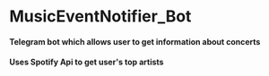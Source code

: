 # MusicEventNotifier_Bot

#### Telegram bot which allows user to get information about concerts
#### Uses Spotify Api to get user's top artists 
